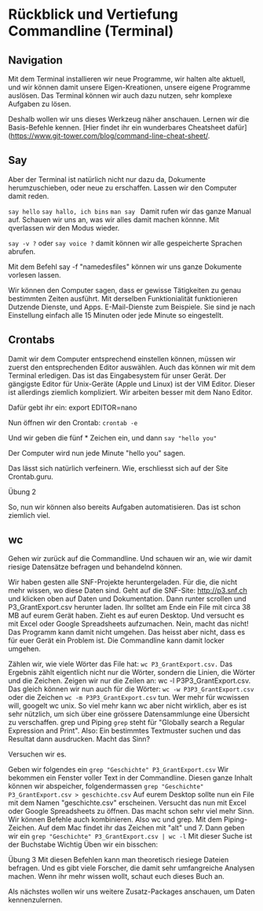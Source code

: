 # Rückblick und Vertiefung Commandline (Terminal)

## Navigation
Mit dem Terminal installieren wir neue Programme, wir halten alte aktuell, und wir können damit unsere Eigen-Kreationen, unsere eigene Programme auslösen. Das Terminal können wir auch dazu nutzen, sehr komplexe Aufgaben zu lösen. 

Deshalb wollen wir uns dieses Werkzeug näher anschauen. Lernen wir die Basis-Befehle kennen. [Hier findet ihr ein wunderbares Cheatsheet dafür](https://www.git-tower.com/blog/command-line-cheat-sheet/.


## Say
Aber der Terminal ist natürlich nicht nur dazu da, Dokumente herumzuschieben, oder neue zu erschaffen. Lassen wir den Computer damit reden.

```say hello```
```say hallo, ich bins```
```man say ```
Damit rufen wir das ganze Manual auf. Schauen wir uns an, was wir alles damit machen könnne. Mit qverlassen wir den Modus wieder.

```say -v ?``` oder ```say voice ?``` 
damit können wir alle gespeicherte Sprachen abrufen.

Mit dem Befehl say -f "namedesfiles" können wir uns ganze Dokumente vorlesen lassen.

Wir können den Computer sagen, dass er gewisse Tätigkeiten zu genau bestimmten Zeiten ausführt. Mit derselben Funktionialität funktionieren Dutzende Dienste, und Apps. E-Mail-Dienste zum Beispiele. Sie sind je nach Einstellung einfach alle 15 Minuten oder jede Minute so eingestellt.

## Crontabs
Damit wir dem Computer entsprechend einstellen können, müssen wir zuerst den entsprechenden Editor auswählen. Auch das können wir mit dem Terminal erledigen. Das ist das Eingabesystem für unser Gerät. Der gängigste Editor für Unix-Geräte (Apple und Linux) ist der VIM Editor. Dieser ist allerdings ziemlich kompliziert. Wir arbeiten besser mit dem Nano Editor.

Dafür gebt ihr ein: export EDITOR=nano

Nun öffnen wir den Crontab: ```crontab -e```

Und wir geben die fünf * Zeichen ein, und dann ```say "hello you"```

Der Computer wird nun jede Minute "hello you" sagen.

Das lässt sich natürlich verfeinern. Wie, erschliesst sich auf der Site Crontab.guru.

Übung 2

So, nun wir können also bereits Aufgaben automatisieren. Das ist schon ziemlich viel.

## wc
Gehen wir zurück auf die Commandline. Und schauen wir an, wie wir damit riesige Datensätze befragen und behandelnd können.

Wir haben gesten alle SNF-Projekte heruntergeladen. Für die, die nicht mehr wissen, wo diese Daten sind. Geht auf die SNF-Site: http://p3.snf.ch und klicken oben auf Daten und Dokumentation. Dann runter scrollen und P3_GrantExport.csv herunter laden. Ihr solltet am Ende ein File mit circa 38 MB auf eurem Gerät haben. Zieht es auf euren Desktop. Und versucht es mit Excel oder Google Spreadsheets aufzumachen. Nein, macht das nicht! Das Programm kann damit nicht umgehen. Das heisst aber nicht, dass es für euer Gerät ein Problem ist. Die Commandline kann damit locker umgehen.

Zählen wir, wie viele Wörter das File hat: ```wc P3_GrantExport.csv.```
Das Ergebnis zählt eigentlich nicht nur die Wörter, sondern die Linien, die Wörter und die Zeichen.
Zeigen wir nur die Zeilen an: wc -l P3P3_GrantExport.csv. Das gleich können wir nun auch für die Wörter: ```wc -w P3P3_GrantExport.csv ```oder die Zeichen ```wc -m P3P3_GrantExport.csv``` tun. Wer mehr für wcwissen will, googelt wc unix. So viel mehr kann wc aber nicht wirklich, aber es ist sehr nützlich, um sich über eine grössere Datensammlunge eine Übersicht zu verschaffen.
grep und Piping
```grep``` steht für "Globally search a Regular Expression and Print". Also: Ein bestimmtes Textmuster suchen und das Resultat dann ausdrucken. Macht das Sinn?

Versuchen wir es.

Geben wir folgendes ein ```grep "Geschichte" P3_GrantExport.csv```
Wir bekommen ein Fenster voller Text in der Commandline. Diesen ganze Inhalt können wir abspeicher, folgendermassen ```grep "Geschichte" P3_GrantExport.csv > geschichte.csv```
Auf eurem Desktop sollte nun ein File mit dem Namen "geschichte.csv" erscheinen. Versucht das nun mit Excel oder Google Spreadsheets zu öffnen. Das macht schon sehr viel mehr Sinn.
Wir können Befehle auch kombinieren. Also wc und grep. Mit dem Piping-Zeichen. Auf dem Mac findet ihr das Zeichen mit "alt" und 7.
Dann geben wir ein ```grep "Geschichte" P3_GrantExport.csv | wc -l```
Mit dieser Suche ist der Buchstabe Wichtig
Üben wir ein bisschen:

Übung 3
Mit diesen Befehlen kann man theoretisch riesiege Dateien befragen. Und es gibt viele Forscher, die damit sehr umfangreiche Analysen machen. Wenn ihr mehr wissen wollt, schaut euch dieses Buch an.

Als nächstes wollen wir uns weitere Zusatz-Packages anschauen, um Daten kennenzulernen.